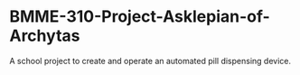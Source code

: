 # BMME-310-Project-Asklepian-of-Archytas

A school project to create and operate an automated pill dispensing device.
